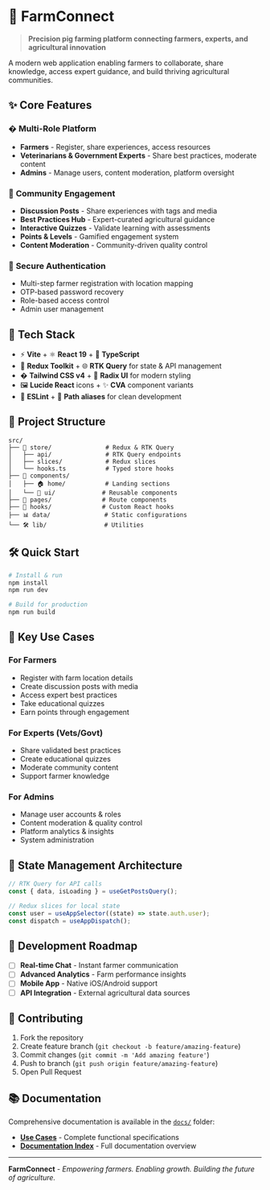 # 🐷 FarmConnect

> **Precision pig farming platform connecting farmers, experts, and agricultural innovation**

A modern web application enabling farmers to collaborate, share knowledge, access expert guidance, and build thriving agricultural communities.

## ✨ Core Features

### � **Multi-Role Platform**

- **Farmers** - Register, share experiences, access resources
- **Veterinarians & Government Experts** - Share best practices, moderate content
- **Admins** - Manage users, content moderation, platform oversight

### 💬 **Community Engagement**

- **Discussion Posts** - Share experiences with tags and media
- **Best Practices Hub** - Expert-curated agricultural guidance
- **Interactive Quizzes** - Validate learning with assessments
- **Points & Levels** - Gamified engagement system
- **Content Moderation** - Community-driven quality control

### 🔐 **Secure Authentication**

- Multi-step farmer registration with location mapping
- OTP-based password recovery
- Role-based access control
- Admin user management

## 🚀 Tech Stack

- ⚡ **Vite** + ⚛️ **React 19** + 🔷 **TypeScript**
- 🔄 **Redux Toolkit** + 🌐 **RTK Query** for state & API management
- � **Tailwind CSS v4** + 🧩 **Radix UI** for modern styling
- 🖼️ **Lucide React** icons + ✨ **CVA** component variants
- 📏 **ESLint** + 🔧 **Path aliases** for clean development

## 📁 Project Structure

```
src/
├── 🏪 store/               # Redux & RTK Query
│   ├── api/               # RTK Query endpoints
│   ├── slices/            # Redux slices
│   └── hooks.ts           # Typed store hooks
├── 📱 components/
│   ├── 🏠 home/           # Landing sections
│   └── 🎨 ui/             # Reusable components
├── 📄 pages/              # Route components
├── 🔧 hooks/              # Custom React hooks
├── 📊 data/               # Static configurations
└── 🛠️ lib/                # Utilities
```

## 🛠️ Quick Start

```bash
# Install & run
npm install
npm run dev

# Build for production
npm run build
```

## 🎯 Key Use Cases

### **For Farmers**

- Register with farm location details
- Create discussion posts with media
- Access expert best practices
- Take educational quizzes
- Earn points through engagement

### **For Experts (Vets/Govt)**

- Share validated best practices
- Create educational quizzes
- Moderate community content
- Support farmer knowledge

### **For Admins**

- Manage user accounts & roles
- Content moderation & quality control
- Platform analytics & insights
- System administration

## 🔄 State Management Architecture

```typescript
// RTK Query for API calls
const { data, isLoading } = useGetPostsQuery();

// Redux slices for local state
const user = useAppSelector((state) => state.auth.user);
const dispatch = useAppDispatch();
```

## 🚧 Development Roadmap

- [ ] **Real-time Chat** - Instant farmer communication
- [ ] **Advanced Analytics** - Farm performance insights
- [ ] **Mobile App** - Native iOS/Android support
- [ ] **API Integration** - External agricultural data sources

## 🤝 Contributing

1. Fork the repository
2. Create feature branch (`git checkout -b feature/amazing-feature`)
3. Commit changes (`git commit -m 'Add amazing feature'`)
4. Push to branch (`git push origin feature/amazing-feature`)
5. Open Pull Request

## 📚 Documentation

Comprehensive documentation is available in the [`docs/`](./docs/) folder:

- **[Use Cases](./docs/use-cases.md)** - Complete functional specifications
- **[Documentation Index](./docs/README.md)** - Full documentation overview

---

**FarmConnect** - _Empowering farmers. Enabling growth. Building the future of agriculture._
